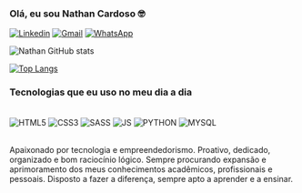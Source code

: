 ### Olá, eu sou Nathan Cardoso 🤓

[![Linkedin](https://img.shields.io/badge/LinkedIn-0077B5?style=for-the-badge&logo=linkedin&logoColor=white)](https://www.linkedin.com/in/nathancardoso1/)
[![Gmail](	https://img.shields.io/badge/Gmail-D14836?style=for-the-badge&logo=gmail&logoColor=white)](mailto:ns77502@gmail.com)
[![WhatsApp](https://img.shields.io/badge/WhatsApp-25D366?style=for-the-badge&logo=whatsapp&logoColor=white)](https://api.whatsapp.com/send?phone=5521986141270)

![Nathan GitHub stats](https://github-readme-stats.vercel.app/api?username=NathanCardoso&show_icons=true&theme=radical)

[![Top Langs](https://github-readme-stats.vercel.app/api/top-langs/?username=NathanCardoso)](https://github.com/nathancardoso/github-readme-stats)

### Tecnologias que eu uso no meu dia a dia

<div style="display: inline_block"><br> 
    <img align="center" alt="HTML5" src="https://img.shields.io/badge/HTML5-E34F26?style=for-the-badge&logo=html5&logoColor=white">
    <img align="center" alt="CSS3" src="https://img.shields.io/badge/CSS3-1572B6?style=for-the-badge&logo=css3&logoColor=white">
    <img align="center" alt="SASS" src="https://img.shields.io/badge/Sass-CC6699?style=for-the-badge&logo=sass&logoColor=white">
    <img align="center" alt="JS" src="https://img.shields.io/badge/JavaScript-F7DF1E?style=for-the-badge&logo=javascript&logoColor=black">
    <img align="center" alt="PYTHON" src="https://img.shields.io/badge/Python-14354C?style=for-the-badge&logo=python&logoColor=white">
    <img align="center" alt="MYSQL" src="https://img.shields.io/badge/MySQL-00000F?style=for-the-badge&logo=mysql&logoColor=white">
</div><br>

Apaixonado por tecnologia e empreendedorismo.
Proativo, dedicado, organizado e bom raciocínio lógico.
Sempre procurando expansão e aprimoramento dos meus conhecimentos acadêmicos, profissionais e pessoais. Disposto a fazer a diferença, sempre apto a aprender e a ensinar.

